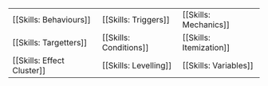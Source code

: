 | | | |
|-|-|-|
| [[Skills: Behaviours]] | [[Skills: Triggers]] | [[Skills: Mechanics]] |
| [[Skills: Targetters]] | [[Skills: Conditions]] | [[Skills: Itemization]] |
| [[Skills: Effect Cluster]] | [[Skills: Levelling]] | [[Skills: Variables]] |
